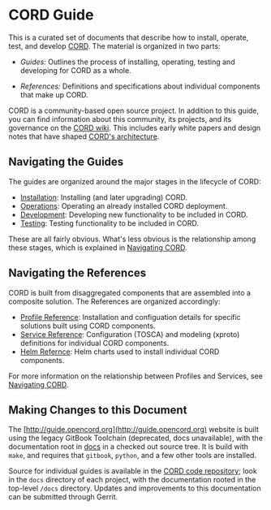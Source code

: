 # CORD Guide

This is a curated set of documents that describe how to install, operate, test,
and develop [CORD](https://www.opennetworking.org/cord/).
The material is organized in two parts:

* *Guides:* Outlines the process of installing, operating, testing and
   developing for CORD as a whole.

* *References:* Definitions and specifications about individual
   components that make up CORD.

CORD is a community-based open source project. In addition to this guide, you
can find information about this community, its projects, and its governance on
the [CORD wiki](https://wiki.opencord.org). This includes early white papers
and design notes that have shaped [CORD's
architecture](https://wiki.opencord.org/display/CORD/Documentation).

## Navigating the Guides

The guides are organized around the major stages in the lifecycle of CORD:

* [Installation](README.md): Installing (and later upgrading) CORD.
* [Operations](operating_cord/operating_cord.md): Operating an already
  installed CORD deployment.
* [Development](developer/developer.md): Developing new functionality
  to be included in CORD.
* [Testing](cord-tester/README.md): Testing functionality to be
 included in CORD.

These are all fairly obvious. What's less obvious is the relationship among
these stages, which is explained in [Navigating CORD](navigate.md).

## Navigating the References

CORD is built from disaggregated components that are assembled into a
composite solution. The References are organized accordingly:

* [Profile Reference](profiles/intro.md): Installation and
  configuation details for specific solutions built using CORD
  components.
* [Service Reference](operating_cord/services.md): Configuration
   (TOSCA) and modeling (xproto) definitions for individual CORD
   components.
* [Helm Refernce](charts/helm.md): Helm charts used to install
   individual CORD components.

For more information on the relationship between Profiles and
Services, see [Navigating CORD](navigate.md).

## Making Changes to this Document

The [http://guide.opencord.org](http://guide.opencord.org) website is built
using the legacy GitBook Toolchain (deprecated, docs unavailable), with the
documentation root in
[docs](https://github.com/opencord/docs/) in a
checked out source tree.  It is build with `make`, and requires that `gitbook`,
`python`, and a few other tools are installed.

Source for individual guides is available in the [CORD code
repository](https://gerrit.opencord.org); look in the `docs` directory of each
project, with the documentation rooted in the top-level `/docs`
directory. Updates and improvements to this documentation can be
submitted through Gerrit.
